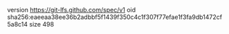 version https://git-lfs.github.com/spec/v1
oid sha256:eaeeaa38ee36b2adbbf5f1439f350c4c1f307f77efae1f3fa9db1472cf5a8c14
size 498
